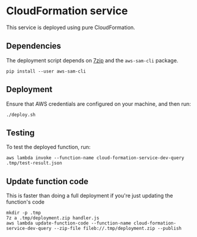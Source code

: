 # CloudFormation service
This service is deployed using pure CloudFormation.

## Dependencies

The deployment script depends on [7zip](https://www.7-zip.org/) and the `aws-sam-cli` package.

```
pip install --user aws-sam-cli
```

## Deployment

Ensure that AWS credentials are configured on your machine, and then run:

```
./deploy.sh
```

## Testing
To test the deployed function, run:

```
aws lambda invoke --function-name cloud-formation-service-dev-query .tmp/test-result.json
```

## Update function code

This is faster than doing a full deployment if you're just updating the function's code

```
mkdir -p .tmp
7z a .tmp/deployment.zip handler.js
aws lambda update-function-code --function-name cloud-formation-service-dev-query --zip-file fileb://.tmp/deployment.zip --publish
```
